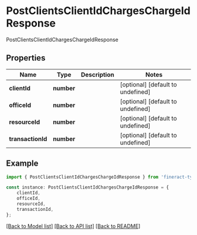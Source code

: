 # PostClientsClientIdChargesChargeIdResponse

PostClientsClientIdChargesChargeIdResponse

## Properties

Name | Type | Description | Notes
------------ | ------------- | ------------- | -------------
**clientId** | **number** |  | [optional] [default to undefined]
**officeId** | **number** |  | [optional] [default to undefined]
**resourceId** | **number** |  | [optional] [default to undefined]
**transactionId** | **number** |  | [optional] [default to undefined]

## Example

```typescript
import { PostClientsClientIdChargesChargeIdResponse } from 'fineract-typescript-client';

const instance: PostClientsClientIdChargesChargeIdResponse = {
    clientId,
    officeId,
    resourceId,
    transactionId,
};
```

[[Back to Model list]](../README.md#documentation-for-models) [[Back to API list]](../README.md#documentation-for-api-endpoints) [[Back to README]](../README.md)

